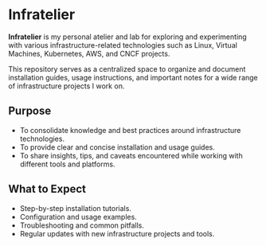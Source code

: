 # Infratelier
**Infratelier** is my personal atelier and lab for exploring and experimenting with various infrastructure-related technologies such as Linux, Virtual Machines, Kubernetes, AWS, and CNCF projects.

This repository serves as a centralized space to organize and document installation guides, usage instructions, and important notes for a wide range of infrastructure projects I work on.

## Purpose

- To consolidate knowledge and best practices around infrastructure technologies.
- To provide clear and concise installation and usage guides.
- To share insights, tips, and caveats encountered while working with different tools and platforms.

## What to Expect

- Step-by-step installation tutorials.
- Configuration and usage examples.
- Troubleshooting and common pitfalls.
- Regular updates with new infrastructure projects and tools.
